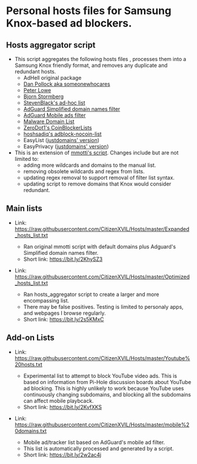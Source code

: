 # Personal hosts files for Samsung Knox-based ad blockers.

## Hosts aggregator script
 * This script aggregates the following hosts files , processes them into a Samsung Knox friendly format, and removes any duplicate and redundant hosts.
   - AdHell original package
   - [Dan Pollock aka someonewhocares](http://someonewhocares.org/hosts/)
   - [Peter Lowe](https://pgl.yoyo.org/as/serverlist.php?showintro=0;hostformat=hosts)
   - [Bjorn Stormberg](https://github.com/bjornstar/hosts)
   - [StevenBlack's ad-hoc list](https://github.com/StevenBlack/hosts)
   - [AdGuard Simplified domain names filter](https://kb.adguard.com/en/general/adguard-ad-filters#domains)
   - [AdGuard Mobile ads filter](https://kb.adguard.com/en/general/adguard-ad-filters#mobile)
   - [Malware Domain List](http://www.malwaredomainlist.com/hostslist/hosts.txt)
   - [ZeroDot1's CoinBlockerLists](https://github.com/ZeroDot1/CoinBlockerLists)
   - [hoshsadiq's adblock-nocoin-list](https://github.com/hoshsadiq/adblock-nocoin-list)
   - EasyList ([justdomains' version](https://github.com/justdomains/blocklists#easylist-domains-only))
   - EasyPrivacy ([justdomains' version](https://github.com/justdomains/blocklists#easyprivacy-domains-only))
 * This is an extension of [mmotti's script](https://github.com/mmotti/mmotti-host-file). Changes include but are not limited to:
   - adding more wildcards and domains to the manual list.
   - removing obsolete wildcards and regex from lists.
   - updating regex removal to support removal of filter list syntax.
   - updating script to remove domains that Knox would consider redundant.

## Main lists
* Link: https://raw.githubusercontent.com/CitizenXVIL/Hosts/master/Expanded_hosts_list.txt
   - Ran original mmotti script with default domains plus Adguard's Simplified domain names filter.
   - Short link: https://bit.ly/2KhySZ3
   
* Link: https://raw.githubusercontent.com/CitizenXVIL/Hosts/master/Optimized_hosts_list.txt
   - Ran hosts_aggregator script to create a larger and more encompassing list.
   - There may be false positives. Testing is limited to personaly apps, and webpages I browse regularly.
   - Short link: https://bit.ly/2s5KMxC

## Add-on Lists
* Link: https://raw.githubusercontent.com/CitizenXVIL/Hosts/master/Youtube%20hosts.txt
   - Experimental list to attempt to block YouTube video ads. This is based on information from Pi-Hole discussion boards about YouTube ad blocking. This is highly unlikely to work because YouTube uses continuously changing subdomains, and blocking all the subdomains can affect mobile playbcack.
   - Short link: https://bit.ly/2KvfXKS

* Link: https://raw.githubusercontent.com/CitizenXVIL/Hosts/master/mobile%20domains.txt
   - Mobile ad/tracker list based on AdGuard's mobile ad filter.
   - This list is automatically processed and generated by a script.
   - Short link: https://bit.ly/2w2ac4j
